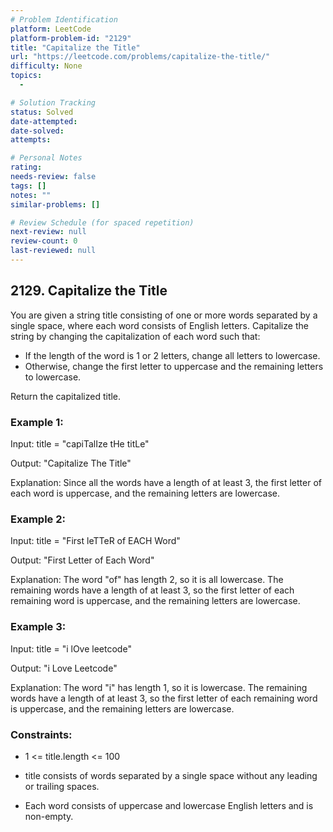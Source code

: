 ```yaml
---
# Problem Identification
platform: LeetCode
platform-problem-id: "2129"
title: "Capitalize the Title"
url: "https://leetcode.com/problems/capitalize-the-title/"
difficulty: None
topics:
  -

# Solution Tracking
status: Solved
date-attempted:
date-solved:
attempts:

# Personal Notes
rating:
needs-review: false
tags: []
notes: ""
similar-problems: []

# Review Schedule (for spaced repetition)
next-review: null
review-count: 0
last-reviewed: null
---
```


## 2129. Capitalize the Title

You are given a string title consisting of one or more words separated by a single space, where each word consists of English letters. Capitalize the string by changing the capitalization of each word such that:

- If the length of the word is 1 or 2 letters, change all letters to lowercase.
- Otherwise, change the first letter to uppercase and the remaining letters to lowercase.

Return the capitalized title.

### Example 1:

Input: title = "capiTalIze tHe titLe"

Output: "Capitalize The Title"

Explanation:
Since all the words have a length of at least 3, the first letter of each word is uppercase, and the remaining letters are lowercase.

### Example 2:

Input: title = "First leTTeR of EACH Word"

Output: "First Letter of Each Word"

Explanation:
The word "of" has length 2, so it is all lowercase.
The remaining words have a length of at least 3, so the first letter of each remaining word is uppercase, and the remaining letters are lowercase.

### Example 3:

Input: title = "i lOve leetcode"

Output: "i Love Leetcode"

Explanation:
The word "i" has length 1, so it is lowercase.
The remaining words have a length of at least 3, so the first letter of each remaining word is uppercase, and the remaining letters are lowercase.

### Constraints:

- 1 <= title.length <= 100

- title consists of words separated by a single space without any leading or trailing spaces.

- Each word consists of uppercase and lowercase English letters and is non-empty.

